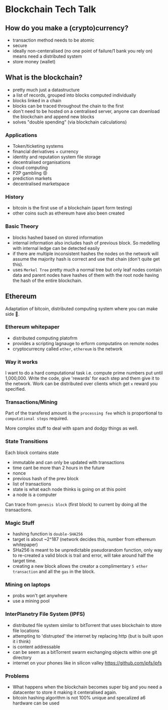 # Blockchain Tech Talk

## How do you make a (crypto)currency?
 
- transaction method needs to be atomic
- secure
- ideally non-centeralised (no one point of failure/1 bank you rely on) means need a distributed system
- store money (wallet)


## What is the blockchain?

- pretty much just a datastructure
- a list of records, grouped into blocks computed individually
- blocks linked in a chain
- blocks can be traced throughout the chain to the first
- don't need to be hosted on a centralised server, anyone can download the blockchain and append new blocks
- solves "double spending" (via blockchain calculations)

### Applications

- Token/ticketing systems
- financial derivatives + currency
- identity and reputation system
file storage
- decentralised organisations
- cloud computing
- P2P gambling :rage:
- prediction markets
- decentralised marketspace

### History

- bitcoin is the first use of a blockchain (apart form testing)
- other coins such as ethereum have also been created

### Basic Theory

- blocks hashed based on stored information
- internal information also includes hash of previous block. So medelling with internal ledge can be detected easily
- if there are multiple inconsistent hashes the nodes on the network will assume the majority hash is correct and use that chain (don't quite get this).
- uses `Merkel Tree` pretty much a normal tree but only leaf nodes contain data and parent nodes have hashes of them with the root node having the hash of the entire blockchain.

## Ethereum

Adaptation of bitcoin, distributed computing system where you can make side :money_with_wings:.

### Ethereum whitepaper

- distributed computing platofrm
- provides a scripting lagnauge to erform computatins on remote nodes
- cryptocurrecny called `ether`, `ethereum` is the network

### Way it works

I want to do a hard computational task i.e. compute prime numbers put until 1,000,000. Write the code, give 'rewards' for each step and them give it to the network. Work can be distributed over clients which get `x` reward you specified.

### Transactions/Mining

Part of the transfered amount is the `processing fee` which is proportional to `computational steps` required.

More complex stuff to deal with spam and dodgy things as well.

### State Transitions

Each block contains state
- immutable and can only be updated with transactions
- time cant be more than 2 hours in the future
- nonce
- previous hash of the prev block
- list of transactions
- state is what each node thinks is going on at this point
- a node is a computer

Can trace from `genesis block` (first block) to current by doing all the transactions.

### Magic Stuff

- hashing function is `double-SHA256`
- target is about ~2^187 (network decides this, number from ethereum whitepaper)
- SHa256 is meant to be unpredictable pseudorandom function, only way to re-created a valid block is trail and error, will take around half the target time. 
- creating a new block allows the creator a complimentary `5 ether transaction` and all the `gas` in the block.

### Mining on laptops
- probs won't get anywhere
- use a mining pool


### InterPlanetry File System (IPFS)

- distributed file system similar to bitTorrent that uses blockchain to store file locations
- attempting to 'distrupted' the internet by replacing http (but is built upon it i think)
- is content addressable
- can be seem as a bitTorrent swarm exchanging objects within one git directory
- internet on your phones like in silicon valley
https://github.com/ipfs/ipfs

### Problems

- What happens when the blockchain becomes super big and you need a datacenter to store it making it centeralised again.
- bitcoin hashing algorithm is not 100% unique and specalized a6 hardware can be used


